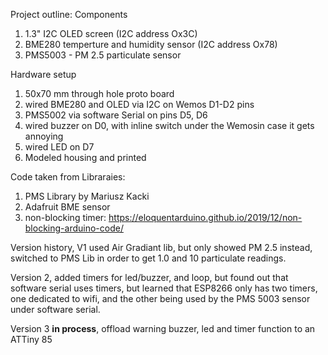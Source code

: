 Project outline:
Components
1. 1.3" I2C OLED screen (I2C address Ox3C)
2. BME280 temperture and humidity sensor (I2C address Ox78)
3. PMS5003 - PM 2.5 particulate sensor

Hardware setup
1. 50x70 mm through hole proto board
2. wired BME280 and OLED via I2C on Wemos D1-D2 pins
3. PMS5002 via software Serial on pins D5, D6
4. wired buzzer on D0, with inline switch under the Wemosin case it gets annoying
5. wired LED on D7
6. Modeled housing and printed

Code taken from Libraraies:
1. PMS Library by Mariusz Kacki
2. Adafruit BME sensor 
3. non-blocking timer: https://eloquentarduino.github.io/2019/12/non-blocking-arduino-code/

Version history, V1 used Air Gradiant lib, but only showed PM 2.5 instead, switched to PMS Lib in order to get 1.0 and 10 
particulate readings.

Version 2, added timers for led/buzzer, and loop, but found out that software serial uses timers,
but learned that ESP8266 only has two timers, one dedicated to wifi, and the other being used by 
the PMS 5003 sensor under software serial. 

Version 3 **in process**, offload warning buzzer, led and timer function to an ATTiny 85